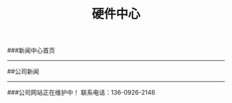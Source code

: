 ﻿---
layout: hardware
title: "硬件中心"
categories: [hardwarecenter]
---
###新闻中心首页 
<hr/>
##公司新闻
<hr/>
###公司网站正在维护中！ 联系电话：136-0926-2146


	
